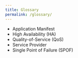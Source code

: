```yaml
---
title: Glossary
permalink: /glossary/
---
```


* Application Manifest
* High Availability (HA)
* Quality-of-Service (QoS)
* Service Provider
* Single Point of Failure (SPOF)